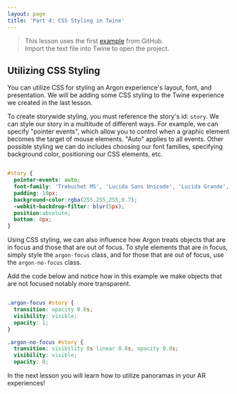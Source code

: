 ```yaml
---
layout: page
title: 'Part 4: CSS Styling in Twine'
---
```


> This lesson uses the first [example](https://github.com/blairmacintyre/oldfashioned/tree/master/examples/) from GitHub. <br> Import the text file into Twine to open the project.


## Utilizing CSS Styling
You can utilize CSS for styling an Argon experience's layout, font, and presentation. We will be adding some CSS styling to the Twine experience we created in the last lesson.

To create storywide styling, you must reference the story's id: `story`. We can style our story in a multitude of different ways. For example, we can specify "pointer events", which allow you to control when a graphic element becomes the target of mouse elements. "Auto" applies to all events. Other possible styling we can do includes choosing our font families, specifying background color, positioning our CSS elements, etc.

```css

#story {
  pointer-events: auto;
  font-family: 'Trebuchet MS', 'Lucida Sans Unicode', 'Lucida Grande', 'Lucida Sans', Arial, sans-serif;
  padding: 10px;
  background-color:rgba(255,255,255,0.7);
  -webkit-backdrop-filter: blur(5px);
  position:absolute;
  bottom: 0px;
}

```

Using CSS styling, we can also influence how Argon treats objects that are in focus and those that are out of focus. To style elements that are in focus, simply style the `argon-focus` class, and for those that are out of focus, use the `argon-no-focus` class.

Add the code below and notice how in this example we make objects that are not focused notably more transparent.

```css

.argon-focus #story {
  transition: opacity 0.8s;
  visibility: visible;
  opacity: 1;
}

.argon-no-focus #story {
  transition: visibility 0s linear 0.8s, opacity 0.8s;
  visibility: visible;
  opacity: 0;

```

In the next lesson you will learn how to utilize panoramas in your AR experiences!